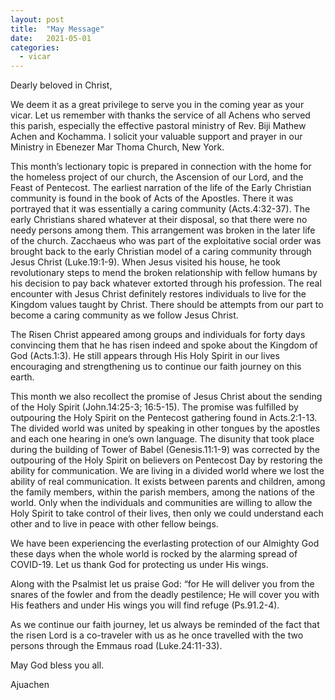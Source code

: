 ```yaml
---
layout: post
title:  "May Message"
date:   2021-05-01
categories: 
  - vicar
---
```


Dearly beloved in Christ,

We deem it as a great privilege to serve you in the coming year as your vicar. Let us remember with thanks the service of all Achens who served this parish, especially the effective pastoral ministry of Rev. Biji Mathew Achen and Kochamma. I solicit your valuable support and prayer in our Ministry in Ebenezer Mar Thoma Church, New York.

This month’s lectionary topic is prepared in connection with the home for the homeless project of our church, the Ascension of our Lord, and the Feast of Pentecost. The earliest narration of the life of the Early Christian community is found in the book of Acts of the Apostles. There it was portrayed that it was essentially a caring community (Acts.4:32-37). The early Christians shared whatever at their disposal, so that there were no needy persons among them. This arrangement was broken in the later life of the church. Zacchaeus who was part of the exploitative social order was brought back to the early Christian model of a caring community through Jesus Christ (Luke.19:1-9). When Jesus visited his house, he took revolutionary steps to mend the broken relationship with fellow humans by his decision to pay back whatever extorted through his profession. The real encounter with Jesus Christ definitely restores individuals to live for the Kingdom values taught by Christ. There should be attempts from our part to become a caring community as we follow Jesus Christ.

The Risen Christ appeared among groups and individuals for forty days convincing them that he has risen indeed and spoke about the Kingdom of God (Acts.1:3). He still appears through His Holy Spirit in our lives encouraging and strengthening us to continue our faith journey on this earth.

This month we also recollect the promise of Jesus Christ about the sending of the Holy Spirit (John.14:25-3; 16:5-15). The promise was fulfilled by outpouring the Holy Spirit on the Pentecost gathering found in Acts.2:1-13. The divided world was united by speaking in other tongues by the apostles and each one hearing in one’s own language. The disunity that took place during the building of Tower of Babel (Genesis.11:1-9) was corrected by the outpouring of the Holy Spirit on believers on Pentecost Day by restoring the ability for communication. We are living in a divided world where we lost the ability of real communication. It exists between parents and children, among the family members, within the parish members, among the nations of the world. Only when the individuals and communities are willing to allow the Holy Spirit to take control of their lives, then only we could understand each other and to live in peace with other fellow beings.

We have been experiencing the everlasting protection of our Almighty God these days when the whole world is rocked by the alarming spread of COVID-19. Let us thank God for protecting us under His wings.

Along with the Psalmist let us praise God: “for He will deliver you from the snares of the fowler and from the deadly pestilence; He will cover you with His feathers and under His wings you will find refuge (Ps.91.2-4).

As we continue our faith journey, let us always be reminded of the fact that the risen Lord is a co-traveler with us as he once travelled with the two persons through the Emmaus road (Luke.24:11-33).

May God bless you all.

Ajuachen